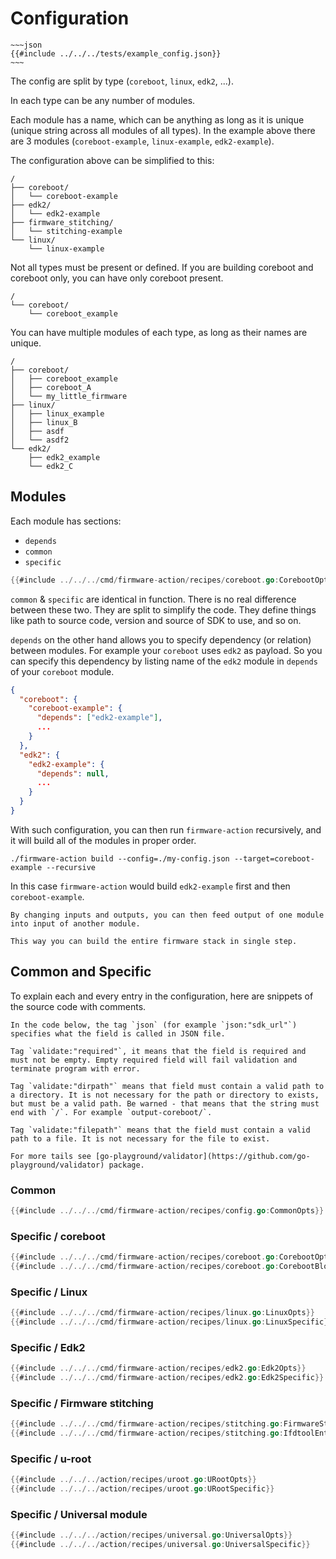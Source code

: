 # Configuration

```admonish example collapsible=true title="Example of JSON configuration file"
~~~json
{{#include ../../../tests/example_config.json}}
~~~
```

The config are split by type (`coreboot`, `linux`, `edk2`, ...).

In each type can be any number of modules.

Each module has a name, which can be anything as long as it is unique (unique string across all modules of all types). In the example above there are 3 modules (`coreboot-example`, `linux-example`, `edk2-example`).

The configuration above can be simplified to this:
```
/
├── coreboot/
│   └── coreboot-example
├── edk2/
│   └── edk2-example
├── firmware_stitching/
│   └── stitching-example
└── linux/
    └── linux-example
```

Not all types must be present or defined. If you are building coreboot and coreboot only, you can have only coreboot present.
```
/
└── coreboot/
    └── coreboot_example
```

You can have multiple modules of each type, as long as their names are unique.
```
/
├── coreboot/
│   ├── coreboot_example
│   ├── coreboot_A
│   └── my_little_firmware
├── linux/
│   ├── linux_example
│   ├── linux_B
│   ├── asdf
│   └── asdf2
└── edk2/
    ├── edk2_example
    └── edk2_C
```


## Modules

Each module has sections:
- `depends`
- `common`
- `specific`

```go
{{#include ../../../cmd/firmware-action/recipes/coreboot.go:CorebootOpts}}
```

`common` & `specific` are identical in function. There is no real difference between these two. They are split to simplify the code. They define things like path to source code, version and source of SDK to use, and so on.

`depends` on the other hand allows you to specify dependency (or relation) between modules. For example your `coreboot` uses `edk2` as payload. So you can specify this dependency by listing name of the `edk2` module in `depends` of your `coreboot` module.

```json
{
  "coreboot": {
    "coreboot-example": {
      "depends": ["edk2-example"],
      ...
    }
  },
  "edk2": {
    "edk2-example": {
      "depends": null,
      ...
    }
  }
}
```

With such configuration, you can then run `firmware-action` recursively, and it will build all of the modules in proper order.
```
./firmware-action build --config=./my-config.json --target=coreboot-example --recursive
```
In this case `firmware-action` would build `edk2-example` first and then `coreboot-example`.

```admonish tip
By changing inputs and outputs, you can then feed output of one module into input of another module.

This way you can build the entire firmware stack in single step.
```


## Common and Specific

To explain each and every entry in the configuration, here are snippets of the source code with comments.

```admonish info
In the code below, the tag `json` (for example `json:"sdk_url"`) specifies what the field is called in JSON file.

Tag `validate:"required"`, it means that the field is required and must not be empty. Empty required field will fail validation and terminate program with error.

Tag `validate:"dirpath"` means that field must contain a valid path to a directory. It is not necessary for the path or directory to exists, but must be a valid path. Be warned - that means that the string must end with `/`. For example `output-coreboot/`.

Tag `validate:"filepath"` means that the field must contain a valid path to a file. It is not necessary for the file to exist.

For more tails see [go-playground/validator](https://github.com/go-playground/validator) package.
```

### Common
```go
{{#include ../../../cmd/firmware-action/recipes/config.go:CommonOpts}}
```

### Specific / coreboot
```go
{{#include ../../../cmd/firmware-action/recipes/coreboot.go:CorebootOpts}}
{{#include ../../../cmd/firmware-action/recipes/coreboot.go:CorebootBlobs}}
```

### Specific / Linux
```go
{{#include ../../../cmd/firmware-action/recipes/linux.go:LinuxOpts}}
{{#include ../../../cmd/firmware-action/recipes/linux.go:LinuxSpecific}}
```

### Specific / Edk2
```go
{{#include ../../../cmd/firmware-action/recipes/edk2.go:Edk2Opts}}
{{#include ../../../cmd/firmware-action/recipes/edk2.go:Edk2Specific}}
```

### Specific / Firmware stitching
```go
{{#include ../../../cmd/firmware-action/recipes/stitching.go:FirmwareStitchingOpts}}
{{#include ../../../cmd/firmware-action/recipes/stitching.go:IfdtoolEntry}}
```

### Specific / u-root
```go
{{#include ../../../action/recipes/uroot.go:URootOpts}}
{{#include ../../../action/recipes/uroot.go:URootSpecific}}
```

### Specific / Universal module
```go
{{#include ../../../action/recipes/universal.go:UniversalOpts}}
{{#include ../../../action/recipes/universal.go:UniversalSpecific}}
```

